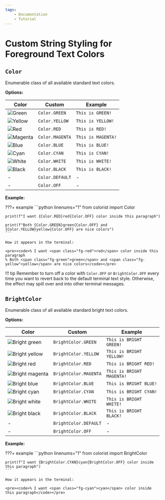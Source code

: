 ```yaml
---
tags:
    - Documentation
    - Tutorial
---
```


# Custom String Styling for Foreground Text Colors
## `Color`
Enumerable class of all available standard text colors.

**Options:**

| Color | Custom | Example |
| ----- | ------ | ------- |
| ![Green](../../assets/images/colors/green_16x16.png) | `Color.GREEN` | <code><span class="fg-green">This is GREEN!</span></code> |
| ![Yellow](../../assets/images/colors/yellow_16x16.png) | `Color.YELLOW` | <code><span class="fg-yellow">This is YELLOW!</span></code> |
| ![Red](../../assets/images/colors/red_16x16.png) | `Color.RED` | <code><span class="fg-red">This is RED!</span></code> |
| ![Magenta](../../assets/images/colors/magenta_16x16.png) | `Color.MAGENTA` | <code><span class="fg-magenta">This is MAGENTA!</span></code> |
| ![Blue](../../assets/images/colors/blue_16x16.png) | `Color.BLUE` | <code><span class="fg-blue">This is BLUE!</span></code> |
| ![Cyan](../../assets/images/colors/cyan_16x16.png) | `Color.CYAN` | <code><span class="fg-cyan">This is CYAN!</span></code> |
| ![White](../../assets/images/colors/white_16x16.png) | `Color.WHITE` | <code><span class="fg-white">This is WHITE!</span></code> |
| ![Black](../../assets/images/colors/black_16x16.png) | `Color.BLACK` | <code><span class="fg-black">This is BLACK!</span></code> |
| - | `Color.DEFAULT` | - |
| - | `Color.OFF` | - |

**Example:**

???+ example
    ```python linenums="1"
    from colorist import Color

    print(f"I want {Color.RED}red{Color.OFF} color inside this paragraph")

    print(f"Both {Color.GREEN}green{Color.OFF} and {Color.YELLOW}yellow{Color.OFF} are nice colors")
    ```

    How it appears in the terminal:

    <pre><code>% I want <span class="fg-red">red</span> color inside this paragraph
    % Both <span class="fg-green">green</span> and <span class="fg-yellow">yellow</span> are nice colors</code></pre>

!!! tip
    Remember to turn off a color with `Color.OFF` or `BrightColor.OFF` every time you want to revert back to the default terminal text style. Otherwise, the effect may spill over and into other terminal messages.

## `BrightColor`
Enumerable class of all available standard bright text colors.

**Options:**

| Color | Custom | Example |
| ----- | ------ | ------- |
| ![Bright green](../../assets/images/colors/bright_green_16x16.png) | `BrightColor.GREEN` | <code><span class="fg-green">This is BRIGHT GREEN!</span></code> |
| ![Bright yellow](../../assets/images/colors/bright_yellow_16x16.png) | `BrightColor.YELLOW` | <code><span class="fg-yellow">This is BRIGHT YELLOW!</span></code> |
| ![Bright red](../../assets/images/colors/bright_red_16x16.png) | `BrightColor.RED` | <code><span class="fg-red">This is BRIGHT RED!</span></code> |
| ![Bright magenta](../../assets/images/colors/bright_magenta_16x16.png) | `BrightColor.MAGENTA` | <code><span class="fg-magenta">This is BRIGHT MAGENTA!</span></code> |
| ![Bright blue](../../assets/images/colors/bright_blue_16x16.png) | `BrightColor.BLUE` | <code><span class="fg-blue">This is BRIGHT BLUE!</span></code> |
| ![Bright cyan](../../assets/images/colors/bright_cyan_16x16.png) | `BrightColor.CYAN` | <code><span class="fg-cyan">This is BRIGHT CYAN!</span></code> |
| ![Bright white](../../assets/images/colors/bright_white_16x16.png) | `BrightColor.WHITE` | <code><span class="fg-white">This is BRIGHT WHITE!</span></code> |
| ![Bright black](../../assets/images/colors/bright_black_16x16.png) | `BrightColor.BLACK` | <code><span class="fg-black">This is BRIGHT BLACK!</span></code> |
| - | `BrightColor.DEFAULT` | - |
| - | `BrightColor.OFF` | - |

**Example:**

???+ example
    ```python linenums="1"
    from colorist import BrightColor

    print(f"I want {BrightColor.CYAN}cyan{BrightColor.OFF} color inside this paragraph")
    ```

    How it appears in the terminal:

    <pre><code>% I want <span class="fg-cyan">cyan</span> color inside this paragraph</code></pre>
